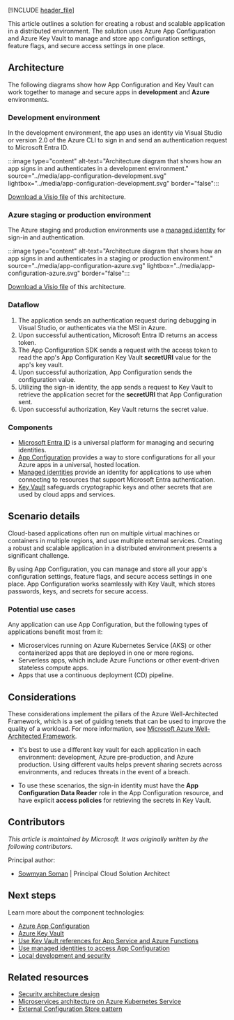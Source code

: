 [!INCLUDE [header_file](../../../includes/sol-idea-header.md)]

This article outlines a solution for creating a robust and scalable application in a distributed environment. The solution uses Azure App Configuration and Azure Key Vault to manage and store app configuration settings, feature flags, and secure access settings in one place.

## Architecture

The following diagrams show how App Configuration and Key Vault can work together to manage and secure apps in **development** and **Azure** environments.

### Development environment

In the development environment, the app uses an identity via Visual Studio or version 2.0 of the Azure CLI to sign in and send an authentication request to Microsoft Entra ID.

:::image type="content" alt-text="Architecture diagram that shows how an app signs in and authenticates in a development environment." source="../media/app-configuration-development.svg" lightbox="../media/app-configuration-development.svg" border="false":::

[Download a Visio file](https://arch-center.azureedge.net/AppConfig_Development.vsdx) of this architecture.

### Azure staging or production environment

The Azure staging and production environments use a [managed identity](/azure/active-directory/managed-identities-azure-resources/overview) for sign-in and authentication.

:::image type="content" alt-text="Architecture diagram that shows how an app signs in and authenticates in a staging or production environment." source="../media/app-configuration-azure.svg" lightbox="../media/app-configuration-azure.svg" border="false":::

[Download a Visio file](https://arch-center.azureedge.net/AppConfig_Development.vsdx) of this architecture.

### Dataflow

1. The application sends an authentication request during debugging in Visual Studio, or authenticates via the MSI in Azure.
1. Upon successful authentication, Microsoft Entra ID returns an access token.
1. The App Configuration SDK sends a request with the access token to read the app's App Configuration Key Vault **secretURI** value for the app's key vault.
1. Upon successful authorization, App Configuration sends the configuration value.
1. Utilizing the sign-in identity, the app sends a request to Key Vault to retrieve the application secret for the **secretURI** that App Configuration sent.
1. Upon successful authorization, Key Vault returns the secret value.

### Components

* [Microsoft Entra ID](https://azure.microsoft.com/services/active-directory) is a universal platform for managing and securing identities.
* [App Configuration](https://azure.microsoft.com/services/app-configuration) provides a way to store configurations for all your Azure apps in a universal, hosted location.
* [Managed identities](/azure/active-directory/managed-identities-azure-resources) provide an identity for applications to use when connecting to resources that support Microsoft Entra authentication.
* [Key Vault](https://azure.microsoft.com/services/key-vault) safeguards cryptographic keys and other secrets that are used by cloud apps and services.

## Scenario details

Cloud-based applications often run on multiple virtual machines or containers in multiple regions, and use multiple external services. Creating a robust and scalable application in a distributed environment presents a significant challenge.

By using App Configuration, you can manage and store all your app's configuration settings, feature flags, and secure access settings in one place. App Configuration works seamlessly with Key Vault, which stores passwords, keys, and secrets for secure access.

### Potential use cases

Any application can use App Configuration, but the following types of applications benefit most from it:

* Microservices running on Azure Kubernetes Service (AKS) or other containerized apps that are deployed in one or more regions.
* Serverless apps, which include Azure Functions or other event-driven stateless compute apps.
* Apps that use a continuous deployment (CD) pipeline.

## Considerations

These considerations implement the pillars of the Azure Well-Architected Framework, which is a set of guiding tenets that can be used to improve the quality of a workload. For more information, see [Microsoft Azure Well-Architected Framework](/azure/well-architected/).

* It's best to use a different key vault for each application in each environment: development, Azure pre-production, and Azure production. Using different vaults helps prevent sharing secrets across environments, and reduces threats in the event of a breach.

* To use these scenarios, the sign-in identity must have the **App Configuration Data Reader** role in the App Configuration resource, and have explicit **access policies** for retrieving the secrets in Key Vault.

## Contributors

*This article is maintained by Microsoft. It was originally written by the following contributors.*

Principal author:

* [Sowmyan Soman](https://www.linkedin.com/in/sowmyancs) | Principal Cloud Solution Architect

## Next steps

Learn more about the component technologies:

* [Azure App Configuration](/azure/azure-app-configuration)
* [Azure Key Vault](/azure/key-vault/general/basic-concepts)
* [Use Key Vault references for App Service and Azure Functions](/azure/app-service/app-service-key-vault-references)
* [Use managed identities to access App Configuration](/azure/azure-app-configuration/howto-integrate-azure-managed-service-identity?tabs=core2x)
* [Local development and security](/aspnet/core/security/app-secrets?tabs=windows&view=aspnetcore-3.1)

## Related resources

* [Security architecture design](../../guide/security/security-start-here.yml)
* [Microservices architecture on Azure Kubernetes Service](../../reference-architectures/containers/aks-microservices/aks-microservices.yml)
* [External Configuration Store pattern](../../patterns/external-configuration-store.yml)
